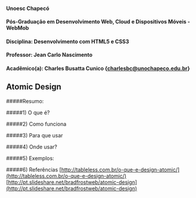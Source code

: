 #### Unoesc Chapecó
#### Pós-Graduação em Desenvolvimento Web, Cloud e Dispositivos Móveis - WebMob
#### Disciplina: Desenvolvimento com HTML5 e CSS3
#### Professor: Jean Carlo Nascimento
#### Acadêmico(a): Charles Busatta Cunico {charlesbc@unochapeco.edu.br}
## Atomic Design
#####Resumo:

#####1) O que é?

#####2) Como funciona

#####3) Para que usar

#####4) Onde usar?

#####5) Exemplos:

#####6) Referências
[http://tableless.com.br/o-que-e-design-atomic/](http://tableless.com.br/o-que-e-design-atomic/)</br>
[http://pt.slideshare.net/bradfrostweb/atomic-design](http://pt.slideshare.net/bradfrostweb/atomic-design)
